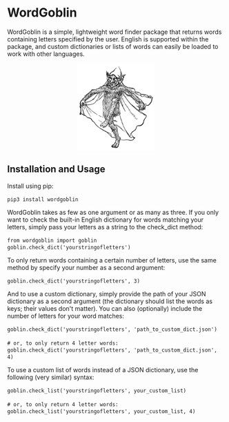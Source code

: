 # WordGoblin
WordGoblin is a simple, lightweight word finder package that returns words containing letters specified by the user. English is supported within the package, and custom dictionaries or lists of words can easily be loaded to work with other languages.
     

<p align="center">
<img src="https://raw.githubusercontent.com/ian-nai/wordgoblin/main/wordgoblin_logo.png" height="200" width="180">
</p>

## Installation and Usage
Install using pip:
```
pip3 install wordgoblin
```

WordGoblin takes as few as one argument or as many as three. If you only want to check the built-in English dictionary for words matching your letters, simply pass your letters as a string to the check_dict method:

```
from wordgoblin import goblin
goblin.check_dict('yourstringofletters')
```

To only return words containing a certain number of letters, use the same method by specify your number as a second argument:

```
goblin.check_dict('yourstringofletters', 3)
```

And to use a custom dictionary, simply provide the path of your JSON dictionary as a second argument (the dictionary should list the words as keys; their values don't matter). You can also (optionally) include the number of letters for your word matches:

```
goblin.check_dict('yourstringofletters', 'path_to_custom_dict.json')

# or, to only return 4 letter words:
goblin.check_dict('yourstringofletters', 'path_to_custom_dict.json', 4)
```

To use a custom list of words instead of a JSON dictionary, use the following (very similar) syntax:

```
goblin.check_list('yourstringofletters', your_custom_list)

# or, to only return 4 letter words:
goblin.check_list('yourstringofletters', your_custom_list, 4)
```